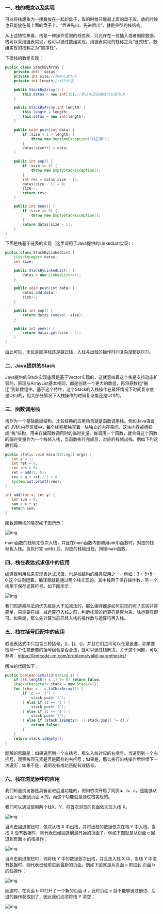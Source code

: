 ### 一、栈的概念以及实现

可以将栈想象为一摞叠放在一起的盘子，取的时候只能最上面的盘子取，放的时候也只能放在最上面的盘子上。“后进先出、先进后出”，就是典型的栈结构。

从上述特性来看，栈是一种操作受限的线性表，只允许在一段插入或者删除数据。栈可以采用链表实现，也可以通过数组实现。用链表实现的栈称之为“链式栈”，数组实现的栈称之为“顺序栈”。

下面栈的数组实现：

```java
public class StackByArray {
    private int[] datas;
    private int size;//栈中元素大小
    private int length;//栈的长度

    public StackByArray() {
        this.datas = new int[10];//默认构造创建栈的长度为10
    }

    public StackByArray(int length) {
        this.length = length;
        this.datas = new int[length];
    }

    public void push(int data) {
        if (size + 1 > length) {
            throw new RuntimeException("栈已满");
        }
        datas[size++] = data;
    }

    public int pop() {
        if (size == 0) {
            throw new EmptyStackException();
        }
        int res = datas[size - 1];
        datas[size - 1] = 0;
        size--;
        return res;
    }

    public int peek() {
        if (size == 0) {
            throw new EmptyStackException();
        }
        return datas[size - 1];
    }
}
```

下面是栈基于链表的实现（这里调用了Java提供的LinkedList实现）：

```java
public class StackByLinkedList {
    List<Integer> datas;
    int size;

    public StackByLinkedList() {
        datas = new LinkedList<>();
    }

    public void push(int data) {
        datas.add(data);
        size++;
    }

    public int pop() {
        return datas.remove(--size);
    }

    public int peek() {
        return datas.get(size - 1);
    }
}
```

由此可见，无论是顺序栈还是链式栈，入栈与出栈的操作时间复杂度都是O(1)。



### 二、Java提供的Stack

Java提供的Stack实现底层是基于Vector实现的，这就意味着这个栈是支持动态扩容的，原理与ArrayList基本相同，都是创建一个更大的数组，再将原数组“搬迁”到新数组中。基于这个特性，这个Stack的入栈操作在最坏情况下时间复杂度是O(n)的，但大部分情况下入栈操作的时间复杂度还是O(1)的。



### 三、函数调用栈

栈作为一个基础数据结构，比较经典的应用场景就是函数调用栈。例如Java语言的 JVM 内存区域中，每个线程都独享着一块独立的内存空间，这块内存被组织成“栈”结构，用来存储函数调用时的临时变量。每调用一个函数，就会将这个函数的临时变量作为一个栈帧入栈，当函数执行完成后，对应的栈帧出栈。例如下列这段代码：

```java
public static void main(String[] args) {
   int a = 1; 
   int ret = 0;
   int res = 0;
   ret = add(3, 5);
   res = a + ret;//1 + 8
   System.out.printf(res);
}

int add(int x, int y) {
   int sum = 0;
   sum = x + y;
   return sum;
}
```

函数调用栈的情况如下图所示：

![img](https://static001.geekbang.org/resource/image/17/1c/17b6c6711e8d60b61d65fb0df5559a1c.jpg)

main函数的栈帧先依次入栈，并且在main函数内部调用add()函数时，对应的栈帧也入栈。当执行完 add() 后，对应的栈帧出栈，同理main函数。

 

### 四、栈在表达式求值中的应用

编译器利用栈来实现表达式求值，也是栈结构的经典应用之一。例如：3 + 5*8 - 6 这个四则运算，编译器就是通过两个栈实现的。其中栈用于保存操作数，另一个栈用于保存运算符号。如下图所示：

![img](https://static001.geekbang.org/resource/image/bc/00/bc77c8d33375750f1700eb7778551600.jpg)

我们知道乘除法的优先级是大于加减法的，那么编译器是如何实现的呢？其实非常简单，只需要在加、减运算符入栈之前，判断栈顶的运算符是否为乘、除运算符即可。如果是，那么先计算当前已经入栈的操作数与运算符再入栈。



### 五、栈在括号匹配中的应用

假设表达式中只包含三种括号，()、[]、{}，并且它们之间可以任意嵌套，如果要检测一个任意嵌套的括号组合是否合法，就可以通过栈解决。关于这个问题，可以参考：https://leetcode-cn.com/problems/valid-parentheses/

解决的代码如下：

```java
public boolean isValid(String s) {
    if ((s.length() & 1) != 0) return false;
    Stack<Character> stack = new Stack<>();
    for (char c : s.toCharArray()) {
        if (c == '(') {
            stack.push(')');
        } else if (c == '[') {
            stack.push(']');
        } else if (c == '{') {
            stack.push('}');
        } else if (stack.isEmpty() || stack.pop() != c) {
            return false;
        }
    }
    return stack.isEmpty();
}
```

题解的思路是：如果遍历到一个左括号，那么入栈对应的右括号。当遍历到一个右括号，观察栈顶元素是否是同样的右括号；如果是，那么执行出栈操作后继续下一次遍历；如果不是，说明没有成功匹配有效括号。



### 六、栈在浏览器中的应用

我们知道浏览器是具备前进后退功能的，例如依次开启了网页a、b、c，是能够从页面 c 回退到页面 a 的。而这个功能就是通过栈实现的。

我们可以通过使用两个栈X、Y，将首次浏览的页面依次压入栈 X。

![img](https://static001.geekbang.org/resource/image/4b/3d/4b579a76ea7ebfc5abae2ad6ae6a3c3d.jpg)

当点击回退按钮时，依次从栈 X 中出栈，并将出栈的数据依次在栈 Y 中入栈，当栈 X 没有数据时，则代表已经回退到最开始的页面了。例如下图就是从页面 c 回退到页面 a 的栈操作：

![img](https://static001.geekbang.org/resource/image/b5/1b/b5e496e2e28fe08f0388958a0e12861b.jpg)

当点击前进按钮时，则将栈 Y 中的数据依次出栈，并且放入栈 X 中，当栈 Y 中没有数据时，则代表已经前进到最新的页面。例如下图就是从页面 a 前进到 页面 b 的栈操作：

![img](https://static001.geekbang.org/resource/image/ea/bc/ea804125bea25d25ba467a51fb98c4bc.jpg)

而这时，在页面 b 中打开了一个新的页面 d ，此时页面 c 就不能够通过前进、后退的操作获取到了，因此我们必须将栈 Y 清空：

![img](https://static001.geekbang.org/resource/image/a3/2e/a3c926fe3050d9a741f394f20430692e.jpg)